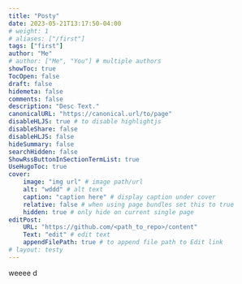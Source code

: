 ```yaml
---
title: "Posty"
date: 2023-05-21T13:17:50-04:00
# weight: 1
# aliases: ["/first"]
tags: ["first"]
author: "Me"
# author: ["Me", "You"] # multiple authors
showToc: true
TocOpen: false
draft: false
hidemeta: false
comments: false
description: "Desc Text."
canonicalURL: "https://canonical.url/to/page"
disableHLJS: true # to disable highlightjs
disableShare: false
disableHLJS: false
hideSummary: false
searchHidden: false
ShowRssButtonInSectionTermList: true
UseHugoToc: true
cover:
    image: "img url" # image path/url
    alt: "wddd" # alt text
    caption: "caption here" # display caption under cover
    relative: false # when using page bundles set this to true
    hidden: true # only hide on current single page
editPost:
    URL: "https://github.com/<path_to_repo>/content"
    Text: "edit" # edit text
    appendFilePath: true # to append file path to Edit link
# layout: testy
---
```


weeee
d
